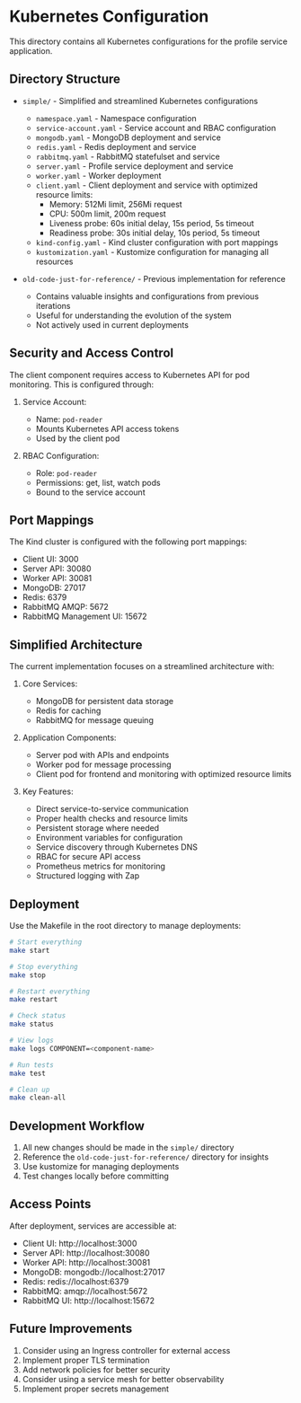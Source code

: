 # Kubernetes Configuration

This directory contains all Kubernetes configurations for the profile service application.

## Directory Structure

- `simple/` - Simplified and streamlined Kubernetes configurations

  - `namespace.yaml` - Namespace configuration
  - `service-account.yaml` - Service account and RBAC configuration
  - `mongodb.yaml` - MongoDB deployment and service
  - `redis.yaml` - Redis deployment and service
  - `rabbitmq.yaml` - RabbitMQ statefulset and service
  - `server.yaml` - Profile service deployment and service
  - `worker.yaml` - Worker deployment
  - `client.yaml` - Client deployment and service with optimized resource limits:
    - Memory: 512Mi limit, 256Mi request
    - CPU: 500m limit, 200m request
    - Liveness probe: 60s initial delay, 15s period, 5s timeout
    - Readiness probe: 30s initial delay, 10s period, 5s timeout
  - `kind-config.yaml` - Kind cluster configuration with port mappings
  - `kustomization.yaml` - Kustomize configuration for managing all resources

- `old-code-just-for-reference/` - Previous implementation for reference
  - Contains valuable insights and configurations from previous iterations
  - Useful for understanding the evolution of the system
  - Not actively used in current deployments

## Security and Access Control

The client component requires access to Kubernetes API for pod monitoring. This is configured through:

1. Service Account:

   - Name: `pod-reader`
   - Mounts Kubernetes API access tokens
   - Used by the client pod

2. RBAC Configuration:
   - Role: `pod-reader`
   - Permissions: get, list, watch pods
   - Bound to the service account

## Port Mappings

The Kind cluster is configured with the following port mappings:

- Client UI: 3000
- Server API: 30080
- Worker API: 30081
- MongoDB: 27017
- Redis: 6379
- RabbitMQ AMQP: 5672
- RabbitMQ Management UI: 15672

## Simplified Architecture

The current implementation focuses on a streamlined architecture with:

1. Core Services:

   - MongoDB for persistent data storage
   - Redis for caching
   - RabbitMQ for message queuing

2. Application Components:

   - Server pod with APIs and endpoints
   - Worker pod for message processing
   - Client pod for frontend and monitoring with optimized resource limits

3. Key Features:
   - Direct service-to-service communication
   - Proper health checks and resource limits
   - Persistent storage where needed
   - Environment variables for configuration
   - Service discovery through Kubernetes DNS
   - RBAC for secure API access
   - Prometheus metrics for monitoring
   - Structured logging with Zap

## Deployment

Use the Makefile in the root directory to manage deployments:

```bash
# Start everything
make start

# Stop everything
make stop

# Restart everything
make restart

# Check status
make status

# View logs
make logs COMPONENT=<component-name>

# Run tests
make test

# Clean up
make clean-all
```

## Development Workflow

1. All new changes should be made in the `simple/` directory
2. Reference the `old-code-just-for-reference/` directory for insights
3. Use kustomize for managing deployments
4. Test changes locally before committing

## Access Points

After deployment, services are accessible at:

- Client UI: http://localhost:3000
- Server API: http://localhost:30080
- Worker API: http://localhost:30081
- MongoDB: mongodb://localhost:27017
- Redis: redis://localhost:6379
- RabbitMQ: amqp://localhost:5672
- RabbitMQ UI: http://localhost:15672

## Future Improvements

1. Consider using an Ingress controller for external access
2. Implement proper TLS termination
3. Add network policies for better security
4. Consider using a service mesh for better observability
5. Implement proper secrets management
